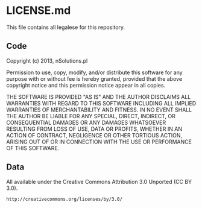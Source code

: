# LICENSE.md #

This file contains all legalese for this repository.

## Code ##

Copyright (c) 2013, nSolutions.pl

Permission to use, copy, modify, and/or distribute this software for any
purpose with or without fee is hereby granted, provided that the above
copyright notice and this permission notice appear in all copies.

THE SOFTWARE IS PROVIDED "AS IS" AND THE AUTHOR DISCLAIMS ALL WARRANTIES
WITH REGARD TO THIS SOFTWARE INCLUDING ALL IMPLIED WARRANTIES OF
MERCHANTABILITY AND FITNESS. IN NO EVENT SHALL THE AUTHOR BE LIABLE FOR
ANY SPECIAL, DIRECT, INDIRECT, OR CONSEQUENTIAL DAMAGES OR ANY DAMAGES
WHATSOEVER RESULTING FROM LOSS OF USE, DATA OR PROFITS, WHETHER IN AN
ACTION OF CONTRACT, NEGLIGENCE OR OTHER TORTIOUS ACTION, ARISING OUT OF
OR IN CONNECTION WITH THE USE OR PERFORMANCE OF THIS SOFTWARE.

## Data ##

All available under the Creative Commons Attribution 3.0 Unported (CC BY 3.0).

    http://creativecommons.org/licenses/by/3.0/

